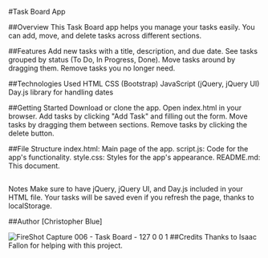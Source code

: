 #Task Board App

##Overview
This Task Board app helps you manage your tasks easily. You can add, move, and delete tasks across different sections.


##Features
Add new tasks with a title, description, and due date.
See tasks grouped by status (To Do, In Progress, Done).
Move tasks around by dragging them.
Remove tasks you no longer need.


##Technologies Used
HTML
CSS (Bootstrap)
JavaScript (jQuery, jQuery UI)
Day.js library for handling dates


##Getting Started
Download or clone the app.
Open index.html in your browser.
Add tasks by clicking "Add Task" and filling out the form.
Move tasks by dragging them between sections.
Remove tasks by clicking the delete button.


##File Structure
index.html: Main page of the app.
script.js: Code for the app's functionality.
style.css: Styles for the app's appearance.
README.md: This document.
##

Notes
Make sure to have jQuery, jQuery UI, and Day.js included in your HTML file.
Your tasks will be saved even if you refresh the page, thanks to localStorage.


##Author
[Christopher Blue]



![FireShot Capture 006 - Task Board - 127 0 0 1](https://github.com/CLBlue60/Task-Board-Challenge/assets/163502624/d92c23d4-705e-490f-9849-3f5cf390149b)
##Credits
Thanks to Isaac Fallon for helping with this project.
